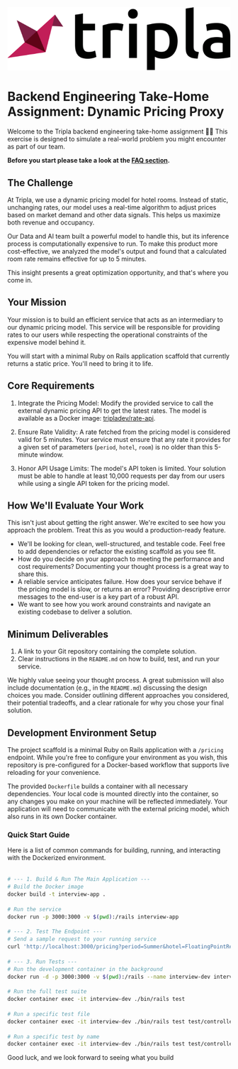 <div align="center">
   <img src="/img/logo.svg?raw=true" width=600 style="background-color:white;">
</div>

# Backend Engineering Take-Home Assignment: Dynamic Pricing Proxy

Welcome to the Tripla backend engineering take-home assignment 🧑‍💻 This exercise is designed to simulate a real-world problem you might encounter as part of our team.


**Before you start please take a look at the [FAQ section](/README.md#frequently-asked-questions).**

## The Challenge

At Tripla, we use a dynamic pricing model for hotel rooms. Instead of static, unchanging rates, our model uses a real-time algorithm to adjust prices based on market demand and other data signals. This helps us maximize both revenue and occupancy.

Our Data and AI team built a powerful model to handle this, but its inference process is computationally expensive to run. To make this product more cost-effective, we analyzed the model's output and found that a calculated room rate remains effective for up to 5 minutes.

This insight presents a great optimization opportunity, and that's where you come in.

## Your Mission

Your mission is to build an efficient service that acts as an intermediary to our dynamic pricing model. This service will be responsible for providing rates to our users while respecting the operational constraints of the expensive model behind it.

You will start with a minimal Ruby on Rails application scaffold that currently returns a static price. You'll need to bring it to life.

## Core Requirements

1.  Integrate the Pricing Model: Modify the provided service to call the external dynamic pricing API to get the latest rates. The model is available as a Docker image: [tripladev/rate-api](https://hub.docker.com/r/tripladev/rate-api).

2.  Ensure Rate Validity: A rate fetched from the pricing model is considered valid for 5 minutes. Your service must ensure that any rate it provides for a given set of parameters (`period`, `hotel`, `room`) is no older than this 5-minute window.

3.  Honor API Usage Limits: The model's API token is limited. Your solution must be able to handle at least 10,000 requests per day from our users while using a single API token for the pricing model.

## How We'll Evaluate Your Work

This isn't just about getting the right answer. We're excited to see how you approach the problem. Treat this as you would a production-ready feature.

  * We'll be looking for clean, well-structured, and testable code. Feel free to add dependencies or refactor the existing scaffold as you see fit.
  * How do you decide on your approach to meeting the performance and cost requirements? Documenting your thought process is a great way to share this.
  * A reliable service anticipates failure. How does your service behave if the pricing model is slow, or returns an error? Providing descriptive error messages to the end-user is a key part of a robust API.
  * We want to see how you work around constraints and navigate an existing codebase to deliver a solution.


## Minimum Deliverables

1.  A link to your Git repository containing the complete solution.
2.  Clear instructions in the `README.md` on how to build, test, and run your service.

We highly value seeing your thought process. A great submission will also include documentation (e.g., in the `README.md`) discussing the design choices you made. Consider outlining different approaches you considered, their potential tradeoffs, and a clear rationale for why you chose your final solution.

## Development Environment Setup

The project scaffold is a minimal Ruby on Rails application with a `/pricing` endpoint. While you're free to configure your environment as you wish, this repository is pre-configured for a Docker-based workflow that supports live reloading for your convenience.

The provided `Dockerfile` builds a container with all necessary dependencies. Your local code is mounted directly into the container, so any changes you make on your machine will be reflected immediately. Your application will need to communicate with the external pricing model, which also runs in its own Docker container.

### Quick Start Guide

Here is a list of common commands for building, running, and interacting with the Dockerized environment.

```bash

# --- 1. Build & Run The Main Application ---
# Build the Docker image
docker build -t interview-app .

# Run the service
docker run -p 3000:3000 -v $(pwd):/rails interview-app

# --- 2. Test The Endpoint ---
# Send a sample request to your running service
curl 'http://localhost:3000/pricing?period=Summer&hotel=FloatingPointResort&room=SingletonRoom'

# --- 3. Run Tests ---
# Run the development container in the background
docker run -d -p 3000:3000 -v $(pwd):/rails --name interview-dev interview-app

# Run the full test suite
docker container exec -it interview-dev ./bin/rails test

# Run a specific test file
docker container exec -it interview-dev ./bin/rails test test/controllers/pricing_controller_test.rb

# Run a specific test by name
docker container exec -it interview-dev ./bin/rails test test/controllers/pricing_controller_test.rb -n test_should_get_pricing_with_all_parameters
```


Good luck, and we look forward to seeing what you build

